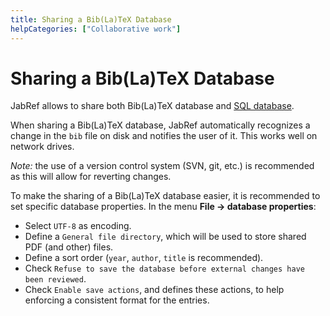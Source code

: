 ```yaml
---
title: Sharing a Bib(La)TeX Database
helpCategories: ["Collaborative work"]
---
```


# Sharing a Bib(La)TeX Database

JabRef allows to share both Bib(La)TeX database and [SQL database](SQLDatabase).

When sharing a Bib(La)TeX database, JabRef automatically recognizes a change in the `bib` file on disk and notifies the user of it.
This works well on network drives.

*Note:* the use of a version control system (SVN, git, etc.) is recommended as this will allow for reverting changes.

To make the sharing of a Bib(La)TeX database easier, it is recommended to set specific database properties.
In the menu **File -> database properties**:

- Select `UTF-8` as encoding.
- Define a `General file directory`, which will be used to store shared PDF (and other) files.
- Define a sort order (`year`, `author`, `title` is recommended).
- Check `Refuse to save the database before external changes have been reviewed`.
- Check `Enable save actions`, and defines these actions, to help enforcing a consistent format for the entries.

